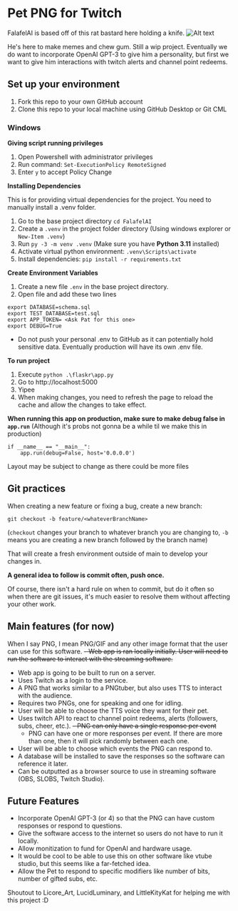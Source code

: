 
# Pet PNG for Twitch
FalafelAI is based off of this rat bastard here holding a knife.
![Alt text](flaskr/static/IMG_7847.png)

He's here to make memes and chew gum. Still a wip project. Eventually we do want to incorporate OpenAI GPT-3 to give him a personality, but first we want to give him interactions with twitch alerts and channel point redeems.

## Set up your environment

1. Fork this repo to your own GitHub account
2. Clone this repo to your local machine using GitHub Desktop or Git CML

### **Windows**

**Giving script running privileges**

1. Open Powershell with administrator privileges
2. Run command: `Set-ExecutionPolicy RemoteSigned`
3. Enter `y` to accept Policy Change


**Installing Dependencies**

This is for providing virtual dependencies for the project. You need to manually install a .venv folder.
1. Go to the base project directory `cd FalafelAI`
2. Create a `.venv` in the project folder directory (Using windows explorer or `New-Item .venv`)
3. Run `py -3 -m venv .venv` (Make sure you have **Python 3.11** installed)
4. Activate virtual python environment: `.venv\Scripts\activate`
5. Install dependencies: `pip install -r requirements.txt`

**Create Environment Variables**
1. Create a new file `.env` in the base project directory. 
2. Open file and add these two lines
```
export DATABASE=schema.sql
export TEST_DATABASE=test.sql
export APP_TOKEN= <Ask Pat for this one>
export DEBUG=True
```
- Do not push your personal .env to GitHub as it can potentially hold sensitive data. Eventually production will have its own .env file.

**To run project**
1. Execute `python .\flaskr\app.py`
2. Go to http://localhost:5000
3. Yipee
4. When making changes, you need to refresh the page to reload the cache and allow the changes to take effect.

**When running this app on production, make sure to make debug false in `app.run`**
(Although it's probs not gonna be a while til we make this in production)
```
if __name__ == "__main__":
    app.run(debug=False, host='0.0.0.0')
```

Layout may be subject to change as there could be more files

## Git practices
When creating a new feature or fixing a bug, create a new branch:
```
git checkout -b feature/<whateverBranchName>
```
(`checkout` changes your branch to whatever branch you are changing to, `-b` means you are creating a new branch followed by the branch name)

That will create a fresh environment outside of main to develop your changes in.

**A general idea to follow is commit often, push once.**

Of course, there isn't a hard rule on when to commit, but do it often so when there are git issues, it's much easier to resolve them without affecting your other work.


## Main features (for now)
When I say PNG, I mean PNG/GIF and any other image format that the user can use for this software.
~~- Web app is ran locally initially. User will need to run the software to interact with the streaming software.~~
- Web app is going to be built to run on a server.
- Uses Twitch as a login to the service.
- A PNG that works similar to a PNGtuber, but also uses TTS to interact with the audience.
- Requires two PNGs, one for speaking and one for idling.
- User will be able to choose the TTS voice they want for their pet.
- Uses twitch API to react to channel point redeems, alerts (followers, subs, cheer, etc.).
    ~~- PNG can only have a single response per event~~
    - PNG can have one or more responses per event. If there are more than one, then it will pick randomly between each one.
- User will be able to choose which events the PNG can respond to.
- A database will be installed to save the responses so the software can reference it later.
- Can be outputted as a browser source to use in streaming software (OBS, SLOBS, Twitch Studio).

## Future Features
- Incorporate OpenAI GPT-3 (or 4) so that the PNG can have custom responses or respond to questions.
- Give the software access to the internet so users do not have to run it locally.
- Allow monitization to fund for OpenAI and hardware usage.
- It would be cool to be able to use this on other software like vtube studio, but this seems like a far-fetched idea.
- Allow the Pet to respond to specific modifiers like number of bits, number of gifted subs, etc.

Shoutout to Licore_Art, LucidLuminary, and LittleKityKat for helping me with this project :D

